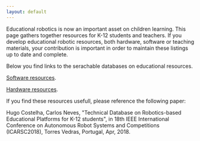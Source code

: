 ```yaml
---
layout: default
---
```


Educational robotics is now an important asset on children learning. This page gathers together resources for K-12 students and teachers. If you develop educational robotic resources, both hardware, software or teaching materials, your contribution is important in order to maintain these listings up to date and complete.

Below you find links to the serachable databases on educational resources.

[Software resources](software).

[Hardware resources](hardware).

If you find these resources usefull, please reference the following paper:

Hugo Costelha, Carlos Neves, "Technical Database on Robotics-based Educational Platforms for K-12 students", in 18th IEEE International Conference on Autonomous Robot Systems and Competitions (ICARSC2018), Torres Vedras, Portugal, Apr, 2018.